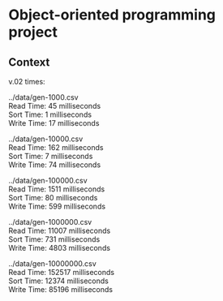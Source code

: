 # Object-oriented programming project
## Context
v.02 times:

../data/gen-1000.csv \
Read Time: 45 milliseconds \
Sort Time: 1 milliseconds \
Write Time: 17 milliseconds


../data/gen-10000.csv \
Read Time: 162 milliseconds \
Sort Time: 7 milliseconds \
Write Time: 74 milliseconds


../data/gen-100000.csv \
Read Time: 1511 milliseconds \
Sort Time: 80 milliseconds \
Write Time: 599 milliseconds


../data/gen-1000000.csv \
Read Time: 11007 milliseconds \
Sort Time: 731 milliseconds \
Write Time: 4803 milliseconds


../data/gen-10000000.csv \
Read Time: 152517 milliseconds \
Sort Time: 12374 milliseconds \
Write Time: 85196 milliseconds 